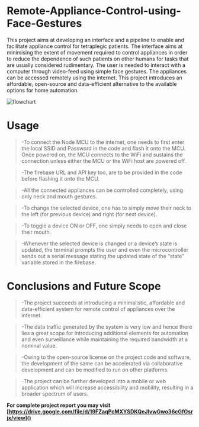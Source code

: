 # Remote-Appliance-Control-using-Face-Gestures
This project aims at developing an interface and a pipeline to enable and facilitate appliance control for tetraplegic patients. The interface aims at minimising the extent of movement required to control appliances in order to reduce the dependence of such patients on other humans for tasks that are usually considered rudimentary. The user is needed to interact with a computer through video-feed using simple face gestures. The appliances can be accessed remotely using the internet. This project introduces an affordable, open-source and data-efficient alternative to the available options for home automation.

![flowchart](https://user-images.githubusercontent.com/84242743/120638792-3778dd00-c48e-11eb-81ea-a1d967f5c2a6.jpg)


# Usage
> -To connect the Node MCU to the internet, one needs to first enter the local SSID and Password in the code and flash it onto the MCU. Once powered on, the MCU connects to the WiFi and sustains the connection unless either the MCU or the WiFi host are powered off.

> -The firebase URL and API key too, are to be provided in the code before flashing it onto the MCU.

> -All the connected appliances can be controlled completely, using only neck and mouth gestures.

> -To change the selected device, one has to simply move their neck to the left (for previous device) and right (for next device).

> -To toggle a device ON or OFF, one simply needs to open and close their mouth.

> -Whenever the selected device is changed or a device’s state is updated, the terminal prompts the user and even the microcontroller sends out a serial message stating the updated state of the “state” variable stored in the firebase.

# Conclusions and Future Scope

> -The project succeeds at introducing a minimalistic, affordable and data-efficient system for remote control of appliances over the internet.

> -The data traffic generated by the system is very low and hence there lies a great scope for introducing additional elements for automation and even surveillance while maintaining the required bandwidth at a nominal value.

> -Owing to the open-source license on the project code and software, the development of the same can be accelerated via collaborative development and can be modified to run on other platforms.

> -The project can be further developed into a mobile or web application which will increase accessibility and mobility, resulting in a broader spectrum of users.


**For complete project report you may visit [https://drive.google.com/file/d/19FZaqPcMXYSDKQeJIvwGwo36cGfOsrjx/view]()**
